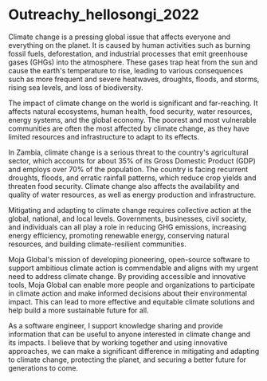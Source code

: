 # Outreachy_hellosongi_2022

Climate change is a pressing global issue that affects everyone and everything on the planet. It is caused by human activities such as burning fossil fuels, deforestation, and industrial processes that emit greenhouse gases (GHGs) into the atmosphere. These gases trap heat from the sun and cause the earth's temperature to rise, leading to various consequences such as more frequent and severe heatwaves, droughts, floods, and storms, rising sea levels, and loss of biodiversity.

The impact of climate change on the world is significant and far-reaching. It affects natural ecosystems, human health, food security, water resources, energy systems, and the global economy. The poorest and most vulnerable communities are often the most affected by climate change, as they have limited resources and infrastructure to adapt to its effects.

In Zambia, climate change is a serious threat to the country's agricultural sector, which accounts for about 35% of its Gross Domestic Product (GDP) and employs over 70% of the population. The country is facing recurrent droughts, floods, and erratic rainfall patterns, which reduce crop yields and threaten food security. Climate change also affects the availability and quality of water resources, as well as energy production and infrastructure.

Mitigating and adapting to climate change requires collective action at the global, national, and local levels. Governments, businesses, civil society, and individuals can all play a role in reducing GHG emissions, increasing energy efficiency, promoting renewable energy, conserving natural resources, and building climate-resilient communities.

Moja Global's mission of developing pioneering, open-source software to support ambitious climate action is commendable and aligns with my urgent need to address climate change. By providing accessible and innovative tools, Moja Global can enable more people and organizations to participate in climate action and make informed decisions about their environmental impact. This can lead to more effective and equitable climate solutions and help build a more sustainable future for all.

As a software engineer, I support knowledge sharing and provide information that can be useful to anyone interested in climate change and its impacts. I believe that by working together and using innovative approaches, we can make a significant difference in mitigating and adapting to climate change, protecting the planet, and securing a better future for generations to come.
